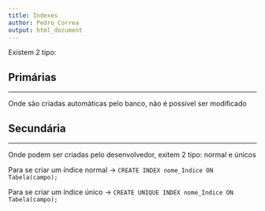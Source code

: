 ```yaml
---
title: Indexes
author: Pedro Correa
output: html_document
---
```


Existem 2 tipo:

## Primárias

***

Onde são criadas automáticas pelo banco, não é possível ser modificado

## Secundária

***

Onde podem ser criadas pelo desenvolvedor, exitem 2 tipo: normal e únicos

Para se criar um índice normal -> `CREATE INDEX nome_Indice ON Tabela(campo);`

Para se criar um índice único -> `CREATE UNIQUE INDEX nome_Indice ON Tabela(campo);`
